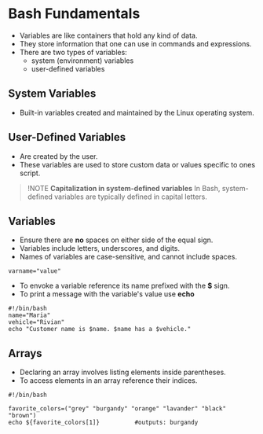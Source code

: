 # Bash Fundamentals

- Variables are like containers that hold any kind of data.
- They store information that one can use in commands and expressions.
- There are two types of variables:
    - system (environment) variables
    - user-defined variables

## System Variables
- Built-in variables created and maintained by the Linux operating system.

## User-Defined Variables
- Are created by the user.
- These variables are used to store custom data or values specific to ones script.

> !NOTE
> **Capitalization in system-defined variables**
> In Bash, system-defined variables are typically defined in capital letters.

## Variables
- Ensure there are **no** spaces on either side of the equal sign. 
- Variables include letters, underscores, and digits.
- Names of variables are case-sensitive, and cannot include spaces.

```
varname="value"
```

- To envoke a variable reference its name prefixed with the **$** sign.
- To print a message with the variable's value use **echo**

```
#!/bin/bash
name="Maria"
vehicle="Rivian"
echo "Customer name is $name. $name has a $vehicle."
```

## Arrays
- Declaring an array involves listing elements inside parentheses.
- To access elements in an array reference their indices.

```
#!/bin/bash

favorite_colors=("grey" "burgandy" "orange" "lavander" "black" "brown")
echo ${favorite_colors[1]}          #outputs: burgandy
```